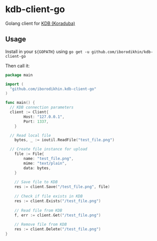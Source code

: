 # kdb-client-go
Golang client for [KDB (Koraduba)](https://github.com/iborodikhin/kdb)

## Usage

Install in your `${GOPATH}` using `go get -u github.com/iborodikhin/kdb-client-go`

Then call it:
```go
package main

import (
  "github.com/iborodikhin.kdb-client-go"
)

func main() {
  // KDB connection parameters
  client := Client{
		Host: "127.0.0.1",
		Port: 1337,
	}

  // Read local file
	bytes, _ := ioutil.ReadFile("test_file.png")

  // Create file instance for upload
	file := File{
		name: "test_file.png",
		mime: "text/plain",
		data: bytes,
	}
	
	// Save file to KDB
	res := client.Save("/test_file.png", file)
	
	// Check if file exists in KDB
	res := client.Exists("/test_file.png")
	
	// Read file from KDB
	f, err := client.Get("/test_file.png")
	
	// Remove file from KDB
	res := client.Delete("/test_file.png")
}
```
